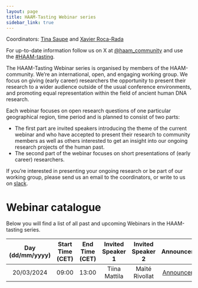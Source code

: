 ```yaml
---
layout: page
title: HAAM-Tasting Webinar series
sidebar_link: true
---
```


Coordinators: [Tina Saupe](mailto:tsaupe@live.de) and [Xavier Roca-Rada](mailto:xavier.rocarada@adelaide.edu.au)

For up-to-date information follow us on X at [@haam_community](https://twitter.com/HAAM_community) and use the [#HAAM-tasting](https://twitter.com/hashtag/HAAM-Tasting). 

The HAAM-Tasting Webinar series is organised by members of the HAAM-community. We’re an international, open, and engaging working group. We focus on giving (early career) researchers the opportunity to present their research to a wider audience outside of the usual conference environments, and promoting equal representation within the field of ancient human DNA research.

Each webinar focuses on open research questions of one particular geographical region, time period and is planned to consist of two parts:
- The first part are invited speakers introducing the theme of the current webinar and who have accepted to present their research to community members as well as others interested to get an insight into our ongoing research projects of the human past.
- The second part of the webinar focuses on short presentations of (early career) researchers.

If you’re interested in presenting your ongoing research or be part of our working group, please send us an email to the coordinators, or write to us on [slack](https://join.slack.com/t/haam-community/shared_invite/zt-1xoeh4d42-ZzuAWVTyQpKoFmuezBTdMA). 

# Webinar catalogue

Below you will find a list of all past and upcoming Webinars in the HAAM-tasting series.

| Day (dd/mm/yyyy) | Start Time (CET) | End Time (CET) | Invited Speaker 1 | Invited Speaker 2 | Announcement |
|:-:|:-:|:-:|:-:|:-:|:-:|
| 20/03/2024 | 09:00 | 13:00 | Tiina Mattila | Maïté Rivollat | [Announcement](/events/2024/03/01/event/) |

